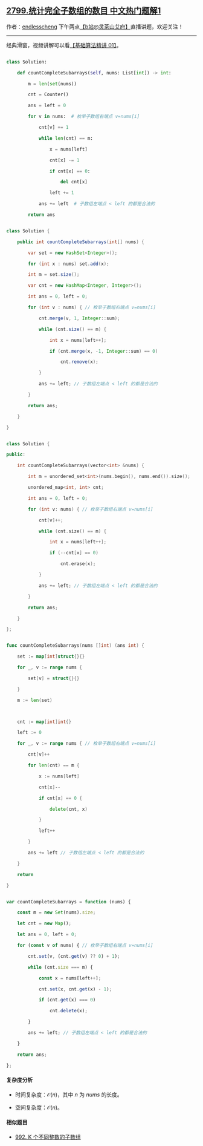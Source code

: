 ## [2799.统计完全子数组的数目 中文热门题解1](https://leetcode.cn/problems/count-complete-subarrays-in-an-array/solutions/100000/on-hua-dong-chuang-kou-by-endlesscheng-9ztb)

作者：[endlesscheng](https://leetcode.cn/u/endlesscheng)
下午两点[【b站@灵茶山艾府】](https://space.bilibili.com/206214)直播讲题，欢迎关注！

---

经典滑窗，视频讲解可以看[【基础算法精讲 01】](https://www.bilibili.com/video/BV1hd4y1r7Gq/)。

```py [sol-Python3]
class Solution:
    def countCompleteSubarrays(self, nums: List[int]) -> int:
        m = len(set(nums))
        cnt = Counter()
        ans = left = 0
        for v in nums:  # 枚举子数组右端点 v=nums[i]
            cnt[v] += 1
            while len(cnt) == m:
                x = nums[left]
                cnt[x] -= 1
                if cnt[x] == 0:
                    del cnt[x]
                left += 1
            ans += left  # 子数组左端点 < left 的都是合法的
        return ans
```

```java [sol-Java]
class Solution {
    public int countCompleteSubarrays(int[] nums) {
        var set = new HashSet<Integer>();
        for (int x : nums) set.add(x);
        int m = set.size();
        var cnt = new HashMap<Integer, Integer>();
        int ans = 0, left = 0;
        for (int v : nums) { // 枚举子数组右端点 v=nums[i]
            cnt.merge(v, 1, Integer::sum);
            while (cnt.size() == m) {
                int x = nums[left++];
                if (cnt.merge(x, -1, Integer::sum) == 0)
                    cnt.remove(x);
            }
            ans += left; // 子数组左端点 < left 的都是合法的
        }
        return ans;
    }
}
```

```cpp [sol-C++]
class Solution {
public:
    int countCompleteSubarrays(vector<int> &nums) {
        int m = unordered_set<int>(nums.begin(), nums.end()).size();
        unordered_map<int, int> cnt;
        int ans = 0, left = 0;
        for (int v: nums) { // 枚举子数组右端点 v=nums[i]
            cnt[v]++;
            while (cnt.size() == m) {
                int x = nums[left++];
                if (--cnt[x] == 0)
                    cnt.erase(x);
            }
            ans += left; // 子数组左端点 < left 的都是合法的
        }
        return ans;
    }
};
```

```go [sol-Go]
func countCompleteSubarrays(nums []int) (ans int) {
	set := map[int]struct{}{}
	for _, v := range nums {
		set[v] = struct{}{}
	}
	m := len(set)

	cnt := map[int]int{}
	left := 0
	for _, v := range nums { // 枚举子数组右端点 v=nums[i]
		cnt[v]++
		for len(cnt) == m {
			x := nums[left]
			cnt[x]--
			if cnt[x] == 0 {
				delete(cnt, x)
			}
			left++
		}
		ans += left // 子数组左端点 < left 的都是合法的
	}
	return
}
```

```js [sol-JavaScript]
var countCompleteSubarrays = function (nums) {
    const m = new Set(nums).size;
    let cnt = new Map();
    let ans = 0, left = 0;
    for (const v of nums) { // 枚举子数组右端点 v=nums[i]
        cnt.set(v, (cnt.get(v) ?? 0) + 1);
        while (cnt.size === m) {
            const x = nums[left++];
            cnt.set(x, cnt.get(x) - 1);
            if (cnt.get(x) === 0)
                cnt.delete(x);
        }
        ans += left; // 子数组左端点 < left 的都是合法的
    }
    return ans;
};
```

#### 复杂度分析

- 时间复杂度：$\mathcal{O}(n)$，其中 $n$ 为 $\textit{nums}$ 的长度。
- 空间复杂度：$\mathcal{O}(n)$。

#### 相似题目

- [992. K 个不同整数的子数组](https://leetcode.cn/problems/subarrays-with-k-different-integers/)
